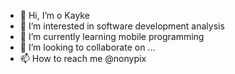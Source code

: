 - 👋 Hi, I’m  o Kayke
- 👀 I’m interested in software development analysis
- 🌱 I’m currently learning mobile programming
- 💞️ I’m looking to collaborate on ...
- 📫 How to reach me @nonypix

<!---
Nonypix/Nonypix is a ✨ special ✨ repository because its `README.md` (this file) appears on your GitHub profile.
You can click the Preview link to take a look at your changes.
--->
